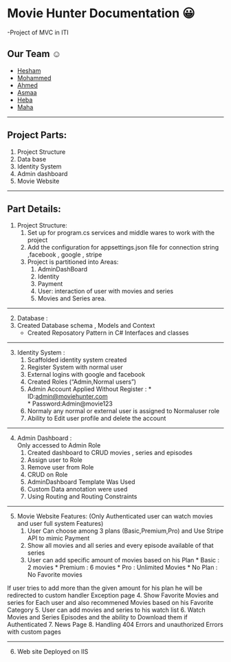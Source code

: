 
# Movie Hunter Documentation 😀
-Project of MVC in ITI 

## Our Team :relaxed:
  * [Hesham](https://github.com/HeshamHendawi)
  * [Mohammed](https://github.com/hamadasmsm)
  * [Ahmed](https://github.com/AhmedTaha475)
  * [Asmaa](https://github.com/asmaaabdeen)
  * [Heba]( https://github.com/Hebaallah61)
  * [Maha](https://github.com/Maha-Yehia)
  ------------------

## Project Parts:
1.	Project Structure  
2.	Data base 
3.	Identity System 
4.	Admin dashboard
5.	Movie Website
--------------  

## Part Details:
1. Project Structure:
   1. Set up for program.cs services and middle wares to work with the project
   2. Add the configuration for appsettings.json file for connection string ,facebook , google , stripe
   3. Project is  partitioned into Areas:
      1. AdminDashBoard
      2. Identity
      3. Payment
      4. User: interaction of user with movies and series
      5. Movies and Series area.  

-------------

 2.	Database : 
   1. Created Database schema , Models and Context 
       	* Created Reposatory Pattern in C# Interfaces and classes 
------------

 3.	Identity System :
      1.	Scaffolded identity system created
      2.	Register System with normal user 
      3.	External logins with google and facebook 
      4.	Created Roles (“Admin,Normal users”)
      5.	Admin Account Applied Without Register :
          * ID:admin@moviehunter.com	
          * Password:Admin@movie123  
      6.	Normaly any normal or external user is assigned to Normaluser role 
      7.	Ability to Edit user profile and delete the account
-------------

 4. Admin Dashboard :  
      Only  accessed to Admin Role 
      1.	Created dashboard to CRUD movies , series and episodes 
      2.	Assign user to Role
      3.	Remove user from Role
      4.	CRUD on  Role
      5.	AdminDashboard Template Was Used
      6.	Custom Data annotation were used
      7.	Using Routing and Routing Constraints
-----------

 5. Movie Website Features: 
     (Only Authenticated user can watch movies and user full system Features)
      1.	User Can choose among 3 plans (Basic,Premium,Pro) and Use Stripe API to mimic Payment 
      2.	Show all movies and all series and every episode available of that series 
      3.	User can add  specific amount of movies based on his Plan 
         * Basic : 2 movies
         * Premium : 6 movies
         * Pro : Unlimited Movies
         * No Plan : No Favorite movies

   If user tries to add more than the given amount for his plan he will be redirected to custom handler Exception page
      4.	Show Favorite Movies and series for Each user and also recommened Movies based on his Favorite Category
      5.	User can add movies and series to his watch list
      6.	Watch Movies and Series Episodes and the ability to Download them if Authenticated
      7.	News Page 
      8.	Handling 404 Errors and unauthorized Errors with custom pages
      
------------

 6. Web site Deployed on IIS

